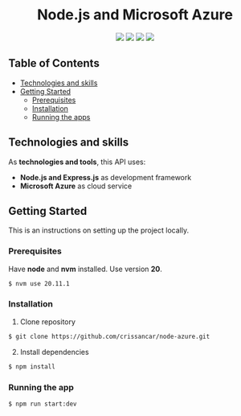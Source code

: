 <div align="center">
  <h1>Node.js and Microsoft Azure</h1>
  <p>
    <img src="https://img.shields.io/badge/node.js-6DA55F?style=for-the-badge&logo=node.js&logoColor=white">
    <img src="https://img.shields.io/badge/Express.js-404D59?style=for-the-badge">
    <img src="https://img.shields.io/badge/typescript-%23007ACC.svg?style=for-the-badge&logo=typescript&logoColor=white">
    <img src="https://img.shields.io/badge/npm-CB3837?style=for-the-badge&logo=npm&logoColor=white">
  </p>  
</div>

<!-- TABLE OF CONTENTS -->
## Table of Contents
* [Technologies and skills](#technologies-and-skills)
* [Getting Started](#getting-started)
    * [Prerequisites](#prerequisites)
    * [Installation](#installation)
    * [Running the apps](#running-the-apps)

<!-- Technologies -->
## Technologies and skills
As **technologies and tools**, this API uses:
- **Node.js and Express.js** as development framework
- **Microsoft Azure** as cloud service

<!-- GETTING STARTED -->
## Getting Started
This is an instructions on setting up the project locally.

### Prerequisites
Have **node** and **nvm** installed. Use version **20**.
```bash
$ nvm use 20.11.1
```

### Installation
1. Clone repository
```bash
$ git clone https://github.com/crissancar/node-azure.git
```
2. Install dependencies
```bash
$ npm install
```

### Running the app
```bash
$ npm run start:dev
```
